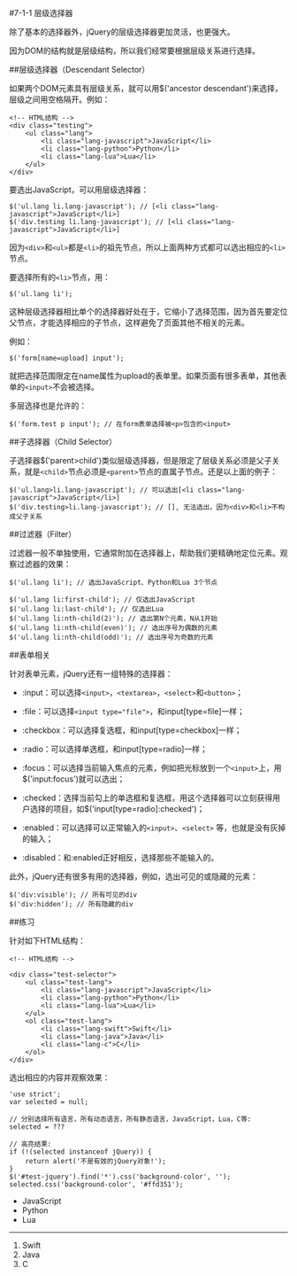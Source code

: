 #7-1-1 层级选择器

除了基本的选择器外，jQuery的层级选择器更加灵活，也更强大。

因为DOM的结构就是层级结构，所以我们经常要根据层级关系进行选择。

##层级选择器（Descendant Selector）

如果两个DOM元素具有层级关系，就可以用$('ancestor descendant')来选择，层级之间用空格隔开。例如：

	<!-- HTML结构 -->
	<div class="testing">
	    <ul class="lang">
	        <li class="lang-javascript">JavaScript</li>
	        <li class="lang-python">Python</li>
	        <li class="lang-lua">Lua</li>
	    </ul>
	</div>
要选出JavaScript，可以用层级选择器：

	$('ul.lang li.lang-javascript'); // [<li class="lang-javascript">JavaScript</li>]
	$('div.testing li.lang-javascript'); // [<li class="lang-javascript">JavaScript</li>]
因为`<div>`和`<ul>`都是`<li>`的祖先节点，所以上面两种方式都可以选出相应的`<li>`节点。

要选择所有的`<li>`节点，用：

	$('ul.lang li');
这种层级选择器相比单个的选择器好处在于，它缩小了选择范围，因为首先要定位父节点，才能选择相应的子节点，这样避免了页面其他不相关的元素。

例如：

	$('form[name=upload] input');
就把选择范围限定在name属性为upload的表单里。如果页面有很多表单，其他表单的`<input>`不会被选择。

多层选择也是允许的：

	$('form.test p input'); // 在form表单选择被<p>包含的<input>
##子选择器（Child Selector）

子选择器$('parent>child')类似层级选择器，但是限定了层级关系必须是父子关系，就是`<child>`节点必须是`<parent>`节点的直属子节点。还是以上面的例子：

	$('ul.lang>li.lang-javascript'); // 可以选出[<li class="lang-javascript">JavaScript</li>]
	$('div.testing>li.lang-javascript'); // [], 无法选出，因为<div>和<li>不构成父子关系
##过滤器（Filter）

过滤器一般不单独使用，它通常附加在选择器上，帮助我们更精确地定位元素。观察过滤器的效果：

	$('ul.lang li'); // 选出JavaScript、Python和Lua 3个节点
	
	$('ul.lang li:first-child'); // 仅选出JavaScript
	$('ul.lang li:last-child'); // 仅选出Lua
	$('ul.lang li:nth-child(2)'); // 选出第N个元素，N从1开始
	$('ul.lang li:nth-child(even)'); // 选出序号为偶数的元素
	$('ul.lang li:nth-child(odd)'); // 选出序号为奇数的元素
##表单相关

针对表单元素，jQuery还有一组特殊的选择器：

- :input：可以选择`<input>`，`<textarea>`，`<select>`和`<button>`；

- :file：可以选择`<input type="file">`，和input[type=file]一样；

- :checkbox：可以选择复选框，和input[type=checkbox]一样；

- :radio：可以选择单选框，和input[type=radio]一样；

- :focus：可以选择当前输入焦点的元素，例如把光标放到一个`<input>`上，用$('input:focus')就可以选出；

- :checked：选择当前勾上的单选框和复选框，用这个选择器可以立刻获得用户选择的项目，如$('input[type=radio]:checked')；

- :enabled：可以选择可以正常输入的`<input>`、`<select>`
等，也就是没有灰掉的输入；

- :disabled：和:enabled正好相反，选择那些不能输入的。

此外，jQuery还有很多有用的选择器，例如，选出可见的或隐藏的元素：

	$('div:visible'); // 所有可见的div
	$('div:hidden'); // 所有隐藏的div

##练习

针对如下HTML结构：

	<!-- HTML结构 -->
	
	<div class="test-selector">
	    <ul class="test-lang">
	        <li class="lang-javascript">JavaScript</li>
	        <li class="lang-python">Python</li>
	        <li class="lang-lua">Lua</li>
	    </ul>
	    <ol class="test-lang">
	        <li class="lang-swift">Swift</li>
	        <li class="lang-java">Java</li>
	        <li class="lang-c">C</li>
	    </ol>
	</div>
选出相应的内容并观察效果：

	'use strict';
	var selected = null;
	
	// 分别选择所有语言，所有动态语言，所有静态语言，JavaScript，Lua，C等:
	selected = ???
	
	// 高亮结果:
	if (!(selected instanceof jQuery)) {
	    return alert('不是有效的jQuery对象!');
	}
	$('#test-jquery').find('*').css('background-color', '');
	selected.css('background-color', '#ffd351');


- JavaScript
- Python
- Lua
---
1. Swift
2. Java
3. C